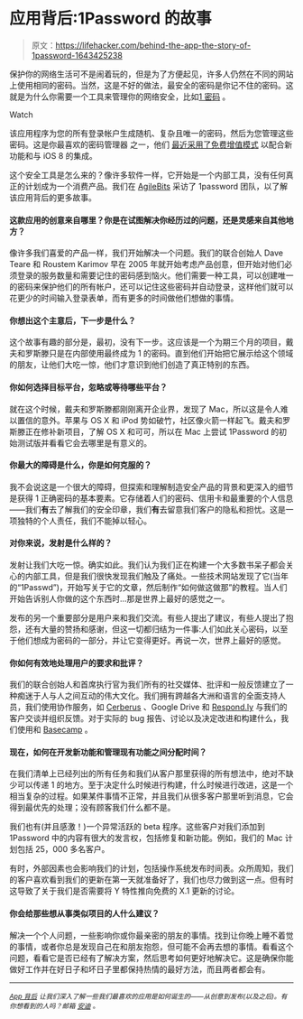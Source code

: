 # 应用背后:1Password 的故事

> 原文：<https://lifehacker.com/behind-the-app-the-story-of-1password-1643425238>

保护你的网络生活可不是闹着玩的，但是为了方便起见，许多人仍然在不同的网站上使用相同的密码。当然，这是不好的做法，最安全的密码是你记不住的密码。这就是为什么你需要一个工具来管理你的网络安全，比如[1 密码](https://agilebits.com/onepassword) 。

Watch

该应用程序为您的所有登录帐户生成随机、复杂且唯一的密码，然后为您管理这些密码。这是你最喜欢的密码管理器 之一，他们 [最近采用了免费增值模式](http://lifehacker.com/1password-for-ios-supports-touch-id-new-freemium-model-1636026006) 以配合新功能和与 iOS 8 的集成。

这个安全工具是怎么来的？像许多软件一样，它开始是一个内部工具，没有任何真正的计划成为一个消费产品。我们在 [AgileBits](https://agilebits.com/) 采访了 1password 团队，以了解该应用背后的更多故事。

#### 这款应用的创意来自哪里？你是在试图解决你经历过的问题，还是灵感来自其他地方？

像许多我们喜爱的产品一样，我们开始解决一个问题。我们的联合创始人 Dave Teare 和 Roustem Karimov 早在 2005 年就开始考虑产品创意，但开始对他们必须登录的服务数量和需要记住的密码感到恼火。他们需要一种工具，可以创建唯一的密码来保护他们的所有帐户，还可以记住这些密码并自动登录，这样他们就可以花更少的时间输入登录表单，而有更多的时间做他们想做的事情。

#### 你想出这个主意后，下一步是什么？

这个故事有趣的部分是，最初，没有下一步。这应该是一个为期三个月的项目，戴夫和罗斯滕只是在内部使用最终成为 1 的密码。直到他们开始把它展示给这个领域的朋友，让他们大吃一惊，他们才意识到他们创造了真正特别的东西。

#### 你如何选择目标平台，忽略或等待哪些平台？

就在这个时候，戴夫和罗斯滕都刚刚离开企业界，发现了 Mac，所以这是令人难以置信的意外。苹果与 OS X 和 iPod 势如破竹，社区像火箭一样起飞。戴夫和罗斯滕正在修补新项目，了解 OS X 和可可，所以在 Mac 上尝试 1Password 的初始测试版并看看它会去哪里是有意义的。

#### 你最大的障碍是什么，你是如何克服的？

我不会说这是一个很大的障碍，但探索和理解制造安全产品的背景和更深入的细节是获得 1 正确密码的基本要素。它存储着人们的密码、信用卡和最重要的个人信息——我们**有**去了解我们的安全印章，我们**有**去留意我们客户的隐私和担忧。这是一项独特的个人责任，我们不能掉以轻心。

#### 对你来说，发射是什么样的？

发射让我们大吃一惊。确实如此。我们认为我们正在构建一个大多数书呆子都会关心的内部工具，但是我们很快发现我们触及了痛处。一些技术网站发现了它(当年的“1Passwd”)，开始写关于它的文章，然后制作“如何做这做那”的教程。当人们开始告诉别人你做的这个东西时...那是世界上最好的感觉之一。

发布的另一个重要部分是用户来和我们交流。有些人提出了建议，有些人提出了抱怨，还有大量的赞扬和感谢，但这一切都归结为一件事:人们如此关心密码，以至于他们想成为密码的一部分，并让它变得更好。再说一次，世界上最好的感觉。

#### 你如何有效地处理用户的要求和批评？

我们的联合创始人和首席执行官为我们所有的社交媒体、批评和一般反馈建立了一种痴迷于人与人之间互动的伟大文化。我们拥有跨越各大洲和语言的全面支持人员，我们使用协作服务，如 [Cerberus](http://www.cerberusweb.com/) 、Google Drive 和 [Respond.ly](https://respond.ly/) 与我们的客户交谈并组织反馈。对于实际的 bug 报告、讨论以及决定改进和构建什么，我们使用和 [Basecamp](https://basecamp.com/) 。

#### 现在，如何在开发新功能和管理现有功能之间分配时间？

在我们清单上已经列出的所有任务和我们从客户那里获得的所有想法中，绝对不缺少可以传递 1 的地方。至于决定什么时候进行构建，什么时候进行改进，这是一个相当复杂的过程。如果某件事情不正常，并且我们从很多客户那里听到消息，它会得到最优先的处理；没有顾客我们什么都不是。

我们也有(并且感激！)一个异常活跃的 beta 程序。这些客户对我们添加到 1Password 中的内容有很大的发言权，包括修复和新功能。例如，我们的 Mac 计划包括 25，000 多名客户。

有时，外部因素也会影响我们的计划，包括操作系统发布时间表。众所周知，我们的客户喜欢看到我们的更新在第一天就准备好了，我们也尽力做到这一点。但有时这导致了关于我们是否需要将 Y 特性推向免费的 X.1 更新的讨论。

#### 你会给那些想从事类似项目的人什么建议？

解决一个个人问题，一些影响你或你最亲密的朋友的事情。找到让你晚上睡不着觉的事情，或者你总是发现自己在和朋友抱怨，但可能不会再去想的事情。看看这个问题，看看它是否已经有了解决方案，然后思考如何更好地解决它。这是确保你能做好工作并在好日子和坏日子里都保持热情的最好方法，而且两者都会有。

* * *

<small></small>*[<small>*App 背后*</small>](http://lifehacker.com/behindtheapp) <small>*让我们深入了解一些我们最喜欢的应用是如何诞生的——从创意到发布(以及之后)。有你想看到的人吗？邮箱*</small> [<small>*安迪*</small>](mailto:andy@lifehacker.com) <small>*。*</small>*